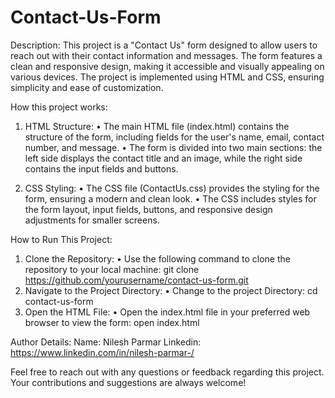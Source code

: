 # Contact-Us-Form

Description:
This project is a "Contact Us" form designed to allow users to reach out with their contact information and messages. The form features a clean and responsive design, making it accessible and visually appealing on various devices. The project is implemented using HTML and CSS, ensuring simplicity and ease of customization.

How this project works:
1. HTML Structure:
• The main HTML file (index.html) contains the structure of the form, including fields for the user's name, email, contact number, and message.
• The form is divided into two main sections: the left side displays the contact title and an image, while the right side contains the input fields and buttons.

2. CSS Styling:
• The CSS file (ContactUs.css) provides the styling for the form, ensuring a modern and clean look.
• The CSS includes styles for the form layout, input fields, buttons, and responsive design adjustments for smaller screens.

How to Run This Project:
1. Clone the Repository:
• Use the following command to clone the repository to your local machine:
    git clone https://github.com/yourusername/contact-us-form.git
2. Navigate to the Project Directory:
• Change to the project Directory:
    cd contact-us-form
3. Open the HTML File:
• Open the index.html file in your preferred web browser to view the form: 
    open index.html

Author Details:
Name: Nilesh Parmar
Linkedin: https://www.linkedin.com/in/nilesh-parmar-/

Feel free to reach out with any questions or feedback regarding this project. Your contributions and suggestions are always welcome!


